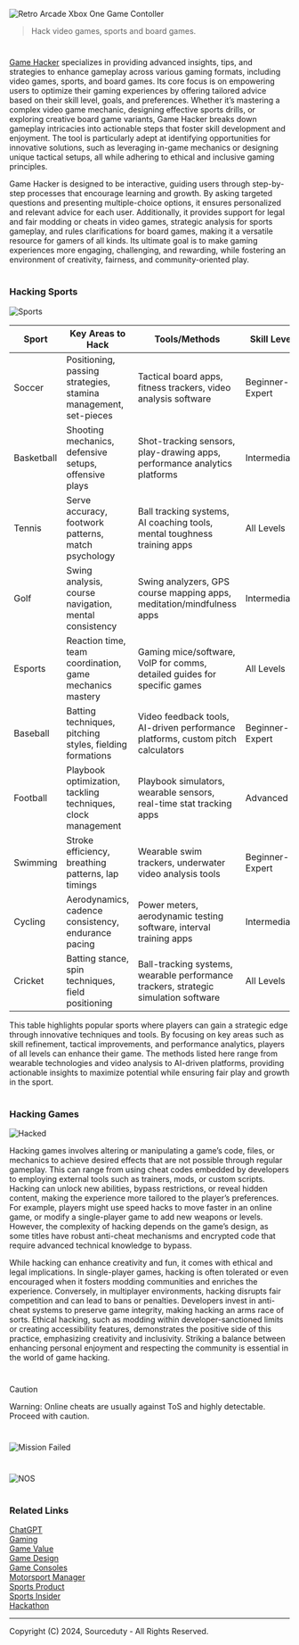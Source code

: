 ![Retro Arcade Xbox One Game Contoller](https://github.com/user-attachments/assets/aa37876b-5da9-449f-8d98-79d493dbd43a)

> Hack video games, sports and board games.
#

[Game Hacker](https://chatgpt.com/g/g-67558cfe8db88191940babcbda59243e-game-hacker) specializes in providing advanced insights, tips, and strategies to enhance gameplay across various gaming formats, including video games, sports, and board games. Its core focus is on empowering users to optimize their gaming experiences by offering tailored advice based on their skill level, goals, and preferences. Whether it’s mastering a complex video game mechanic, designing effective sports drills, or exploring creative board game variants, Game Hacker breaks down gameplay intricacies into actionable steps that foster skill development and enjoyment. The tool is particularly adept at identifying opportunities for innovative solutions, such as leveraging in-game mechanics or designing unique tactical setups, all while adhering to ethical and inclusive gaming principles.

Game Hacker is designed to be interactive, guiding users through step-by-step processes that encourage learning and growth. By asking targeted questions and presenting multiple-choice options, it ensures personalized and relevant advice for each user. Additionally, it provides support for legal and fair modding or cheats in video games, strategic analysis for sports gameplay, and rules clarifications for board games, making it a versatile resource for gamers of all kinds. Its ultimate goal is to make gaming experiences more engaging, challenging, and rewarding, while fostering an environment of creativity, fairness, and community-oriented play.

#
### Hacking Sports

![Sports](https://github.com/user-attachments/assets/766f2f1b-b57d-4497-a6fb-97879fdc76eb)

| Sport        | Key Areas to Hack                                  | Tools/Methods                                                       | Skill Level       |
|--------------|----------------------------------------------------|----------------------------------------------------------------------|-------------------|
| Soccer       | Positioning, passing strategies, stamina management, set-pieces | Tactical board apps, fitness trackers, video analysis software      | Beginner-Expert   |
| Basketball   | Shooting mechanics, defensive setups, offensive plays | Shot-tracking sensors, play-drawing apps, performance analytics platforms | Intermediate      |
| Tennis       | Serve accuracy, footwork patterns, match psychology | Ball tracking systems, AI coaching tools, mental toughness training apps | All Levels        |
| Golf         | Swing analysis, course navigation, mental consistency | Swing analyzers, GPS course mapping apps, meditation/mindfulness apps | Intermediate      |
| Esports      | Reaction time, team coordination, game mechanics mastery | Gaming mice/software, VoIP for comms, detailed guides for specific games | All Levels        |
| Baseball     | Batting techniques, pitching styles, fielding formations | Video feedback tools, AI-driven performance platforms, custom pitch calculators | Beginner-Expert   |
| Football     | Playbook optimization, tackling techniques, clock management | Playbook simulators, wearable sensors, real-time stat tracking apps  | Advanced          |
| Swimming     | Stroke efficiency, breathing patterns, lap timings | Wearable swim trackers, underwater video analysis tools              | Beginner-Expert   |
| Cycling      | Aerodynamics, cadence consistency, endurance pacing | Power meters, aerodynamic testing software, interval training apps   | Intermediate      |
| Cricket      | Batting stance, spin techniques, field positioning | Ball-tracking systems, wearable performance trackers, strategic simulation software | All Levels        |

This table highlights popular sports where players can gain a strategic edge through innovative techniques and tools. By focusing on key areas such as skill refinement, tactical improvements, and performance analytics, players of all levels can enhance their game. The methods listed here range from wearable technologies and video analysis to AI-driven platforms, providing actionable insights to maximize potential while ensuring fair play and growth in the sport.

#
### Hacking Games

![Hacked](https://github.com/user-attachments/assets/a950c529-423b-4622-a43d-33c936368b4d)

Hacking games involves altering or manipulating a game’s code, files, or mechanics to achieve desired effects that are not possible through regular gameplay. This can range from using cheat codes embedded by developers to employing external tools such as trainers, mods, or custom scripts. Hacking can unlock new abilities, bypass restrictions, or reveal hidden content, making the experience more tailored to the player’s preferences. For example, players might use speed hacks to move faster in an online game, or modify a single-player game to add new weapons or levels. However, the complexity of hacking depends on the game’s design, as some titles have robust anti-cheat mechanisms and encrypted code that require advanced technical knowledge to bypass.

While hacking can enhance creativity and fun, it comes with ethical and legal implications. In single-player games, hacking is often tolerated or even encouraged when it fosters modding communities and enriches the experience. Conversely, in multiplayer environments, hacking disrupts fair competition and can lead to bans or penalties. Developers invest in anti-cheat systems to preserve game integrity, making hacking an arms race of sorts. Ethical hacking, such as modding within developer-sanctioned limits or creating accessibility features, demonstrates the positive side of this practice, emphasizing creativity and inclusivity. Striking a balance between enhancing personal enjoyment and respecting the community is essential in the world of game hacking.

#

> [!CAUTION]
> Warning: Online cheats are usually against ToS and highly detectable. Proceed with caution.

#
![Mission Failed](https://github.com/user-attachments/assets/ba5f728e-6853-4ebb-9a78-3eecfedcc812)
#
![NOS](https://github.com/user-attachments/assets/7c890fc0-35e7-4768-8801-3b5b5ffe78c2)

#
### Related Links

[ChatGPT](https://github.com/sourceduty/ChatGPT)
<br>
[Gaming](https://github.com/sourceduty/Gaming)
<br>
[Game Value](https://github.com/sourceduty/Game_Value)
<br>
[Game Design](https://github.com/sourceduty/Game_Design)
<br>
[Game Consoles](https://github.com/sourceduty/Game_Consoles)
<br>
[Motorsport Manager](https://github.com/sourceduty/Motorsport_Manager)
<br>
[Sports Product](https://github.com/sourceduty/Sports_Product)
<br>
[Sports Insider](https://github.com/sourceduty/Sports_Insider)
<br>
[Hackathon](https://github.com/sourceduty/Hackathon)

***
Copyright (C) 2024, Sourceduty - All Rights Reserved.
